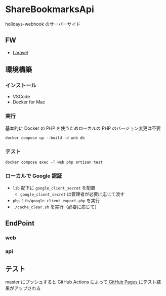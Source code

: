 # ShareBookmarksApi

holidays-webhook のサーバーサイド

## FW

- [Laravel](http://laravel.jp/)

## 環境構築

### インストール

- VSCode
- Docker for Mac

### 実行

基本的に Docker の PHP を使うためローカルの PHP のバージョン変更は不要

```
docker compose up --build -d web db
```

### テスト

```
docker compose exec -T web php artisan test
```

### ローカルで Google 認証

- `lib` 配下に `google_client_secret` を配置
  - `google_client_secret` は管理者が必要に応じて渡す
- `php lib/google_client_export.php` を実行
- `./cache_clear.sh` を実行（必要に応じて）

## EndPoint

### web

### api

## テスト

master にプッシュすると GitHub Actions によって[ GitHub Pages ](https://bvlion.github.io/holidays-webhook-server/index.html)にテスト結果がアップされる  